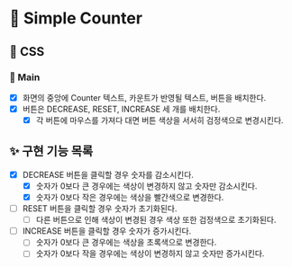 # 🚀 Simple Counter

## 🎨 CSS

### 📌 Main

- [x] 화면의 중앙에 Counter 텍스트, 카운트가 반영될 텍스트, 버튼을 배치한다.
- [x] 버튼은 DECREASE, RESET, INCREASE 세 개를 배치한다.
  - [x] 각 버튼에 마우스를 가져다 대면 버튼 색상을 서서히 검정색으로 변경시킨다.

## ✨ 구현 기능 목록

- [x] DECREASE 버튼을 클릭할 경우 숫자를 감소시킨다.
  - [x] 숫자가 0보다 큰 경우에는 색상이 변경하지 않고 숫자만 감소시킨다.
  - [x] 숫자가 0보다 작은 경우에는 색상을 빨간색으로 변경한다.
- [ ] RESET 버튼을 클릭할 경우 숫자가 초기화된다.
  - [ ] 다른 버튼으로 인해 색상이 변경된 경우 색상 또한 검정색으로 초기화된다.
- [ ] INCREASE 버튼을 클릭할 경우 숫자가 증가시킨다.
  - [ ] 숫자가 0보다 큰 경우에는 색상을 초록색으로 변경한다.
  - [ ] 숫자가 0보다 작을 경우에는 색상이 변경하지 않고 숫자만 증가시킨다.
